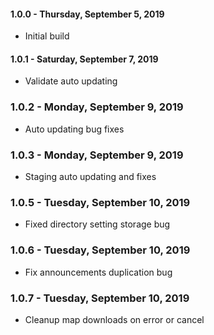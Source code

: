 #### 1.0.0 - Thursday, September 5, 2019
* Initial build

#### 1.0.1 - Saturday, September 7, 2019
* Validate auto updating

### 1.0.2 - Monday, September 9, 2019
* Auto updating bug fixes

### 1.0.3 - Monday, September 9, 2019
* Staging auto updating and fixes

### 1.0.5 - Tuesday, September 10, 2019
* Fixed directory setting storage bug

### 1.0.6 - Tuesday, September 10, 2019
* Fix announcements duplication bug

### 1.0.7 - Tuesday, September 10, 2019
* Cleanup map downloads on error or cancel